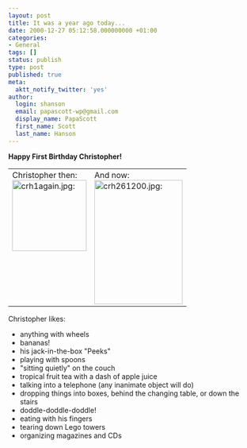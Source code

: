 ```yaml
---
layout: post
title: It was a year ago today...
date: 2000-12-27 05:12:58.000000000 +01:00
categories:
- General
tags: []
status: publish
type: post
published: true
meta:
  aktt_notify_twitter: 'yes'
author:
  login: shanson
  email: papascott-wp@gmail.com
  display_name: PapaScott
  first_name: Scott
  last_name: Hanson
---
```

<p><b>Happy First Birthday Christopher!</b></p>
<table border="0">
<tr valign="top">
<td>
Christopher then:<br />
<a href="/1999/12/27"><img src="http://www.papascott.de/wordpress/wp-content/uploads/2000/12/crh1again.jpg" height="143" width="150" border="0" alt="crh1again.jpg: " /></a>
</td>
<td>
And now:<br />
<a href="http://albums.photopoint.com/j/ViewPhoto?u=185392&a=10613082&p=36250364"><img src="http://www.papascott.de/wordpress/wp-content/uploads/2000/12/crh261200.jpg" height="250" width="178" border="0" alt="crh261200.jpg: " /></a>
</td>
</tr>
</table>
<p>Christopher likes:</p>
<ul>
<li>anything with wheels
</li>
<li>bananas!
</li>
<li>his jack-in-the-box "Peeks"
</li>
<li>playing with spoons
</li>
<li>"sitting quietly" on the couch
</li>
<li>tropical fruit tea with a dash of apple juice
</li>
<li>talking into a telephone (any inanimate object will do)
</li>
<li>dropping things into boxes, behind the changing table, or down the stairs
</li>
<li>doddle-doddle-doddle!
</li>
<li>eating with his fingers
</li>
<li>tearing down Lego towers
</li>
<li>organizing magazines and CDs
</li>
</ul>
